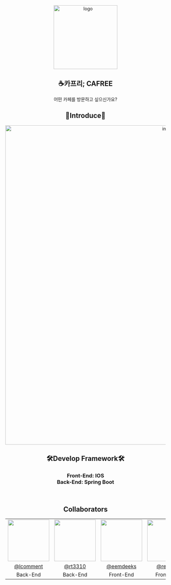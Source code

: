 <div align="center">
    <img src="https://user-images.githubusercontent.com/56003992/215396931-4b52c537-da69-4b01-9f12-6891576365e1.png" alt="logo" width="200">
    <br>
    <h2>☕카프리; CAFREE</h2>
    어떤 카페를 방문하고 싶으신가요?
    <br>
    <h2>📝Introduce📝</h2>
    <img src="https://user-images.githubusercontent.com/56003992/215398257-f4233949-716b-45b2-9855-e034ae4bb6cf.PNG" alt="intro" width=1000>
    <br>
    <h2>🛠Develop Framework🛠</h2>
    <h3>Front-End: IOS<br>Back-End: Spring Boot</h3>
    <br>
    <h2>Collaborators</h2>
    <table>
      <tr>
        <td><img src="https://avatars.githubusercontent.com/u/56003992?v=4" width="130"></td>
        <td><img src="https://avatars.githubusercontent.com/u/66542103?v=4" width="130"></td>
        <td><img src="https://avatars.githubusercontent.com/u/87136217?v=4" width="130"></td>
        <td><img src="https://avatars.githubusercontent.com/u/66006225?v=4" width="130"></td>
        <td><img src="https://avatars.githubusercontent.com/u/101501139?v=4" width="130"></td>
      </tr>
      <tr align=center>
        <td><a href='https://github.com/lcomment'>@lcomment</a></td>
        <td><a href='https://github.com/rt3310'>@rt3310</a></td>
        <td><a href='https://github.com/eemdeeks'>@eemdeeks</a></td>
        <td><a href='https://github.com/realhsb'>@realhsb</a></td>
        <td><a href='https://github.com/suhoeny'>@suhoeny</a></td>
      </tr>
        <tr align=center>
        <td>Back-End</td>
        <td>Back-End</td>
        <td>Front-End</td>
        <td>Front-End</td>
        <td>Design</td>
      </tr>
    </table>
</div>
